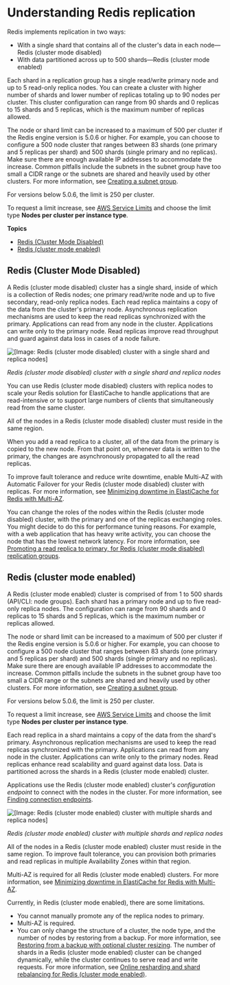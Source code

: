 # Understanding Redis replication<a name="Replication.Redis.Groups"></a>

Redis implements replication in two ways: 
+ With a single shard that contains all of the cluster's data in each node—Redis \(cluster mode disabled\)
+ With data partitioned across up to 500 shards—Redis \(cluster mode enabled\)

Each shard in a replication group has a single read/write primary node and up to 5 read\-only replica nodes\. You can create a cluster with higher number of shards and lower number of replicas totaling up to 90 nodes per cluster\. This cluster configuration can range from 90 shards and 0 replicas to 15 shards and 5 replicas, which is the maximum number of replicas allowed\.

The node or shard limit can be increased to a maximum of 500 per cluster if the Redis engine version is 5\.0\.6 or higher\. For example, you can choose to configure a 500 node cluster that ranges between 83 shards \(one primary and 5 replicas per shard\) and 500 shards \(single primary and no replicas\)\. Make sure there are enough available IP addresses to accommodate the increase\. Common pitfalls include the subnets in the subnet group have too small a CIDR range or the subnets are shared and heavily used by other clusters\. For more information, see [Creating a subnet group](SubnetGroups.Creating.md)\.

 For versions below 5\.0\.6, the limit is 250 per cluster\.

To request a limit increase, see [AWS Service Limits](https://docs.aws.amazon.com/general/latest/gr/aws_service_limits.html) and choose the limit type **Nodes per cluster per instance type**\. 

**Topics**
+ [Redis \(Cluster Mode Disabled\)](#Replication.Redis.Groups.Classic)
+ [Redis \(cluster mode enabled\)](#Replication.Redis.Groups.Cluster)

## Redis \(Cluster Mode Disabled\)<a name="Replication.Redis.Groups.Classic"></a>

A Redis \(cluster mode disabled\) cluster has a single shard, inside of which is a collection of Redis nodes; one primary read/write node and up to five secondary, read\-only replica nodes\. Each read replica maintains a copy of the data from the cluster's primary node\. Asynchronous replication mechanisms are used to keep the read replicas synchronized with the primary\. Applications can read from any node in the cluster\. Applications can write only to the primary node\. Read replicas improve read throughput and guard against data loss in cases of a node failure\.

![\[Image: Redis (cluster mode disabled) cluster with a single shard and replica nodes\]](http://docs.aws.amazon.com/AmazonElastiCache/latest/red-ug/images/ElastiCacheClusters-CSN-Redis-Replicas.png)

*Redis \(cluster mode disabled\) cluster with a single shard and replica nodes*

You can use Redis \(cluster mode disabled\) clusters with replica nodes to scale your Redis solution for ElastiCache to handle applications that are read\-intensive or to support large numbers of clients that simultaneously read from the same cluster\.

All of the nodes in a Redis \(cluster mode disabled\) cluster must reside in the same region\. 

When you add a read replica to a cluster, all of the data from the primary is copied to the new node\. From that point on, whenever data is written to the primary, the changes are asynchronously propagated to all the read replicas\.

To improve fault tolerance and reduce write downtime, enable Multi\-AZ with Automatic Failover for your Redis \(cluster mode disabled\) cluster with replicas\. For more information, see [Minimizing downtime in ElastiCache for Redis with Multi\-AZ](AutoFailover.md)\.

You can change the roles of the nodes within the Redis \(cluster mode disabled\) cluster, with the primary and one of the replicas exchanging roles\. You might decide to do this for performance tuning reasons\. For example, with a web application that has heavy write activity, you can choose the node that has the lowest network latency\. For more information, see [Promoting a read replica to primary, for Redis \(cluster mode disabled\) replication groups](Replication.PromoteReplica.md)\.

## Redis \(cluster mode enabled\)<a name="Replication.Redis.Groups.Cluster"></a>

A Redis \(cluster mode enabled\) cluster is comprised of from 1 to 500 shards \(API/CLI: node groups\)\. Each shard has a primary node and up to five read\-only replica nodes\. The configuration can range from 90 shards and 0 replicas to 15 shards and 5 replicas, which is the maximum number or replicas allowed\. 

The node or shard limit can be increased to a maximum of 500 per cluster if the Redis engine version is 5\.0\.6 or higher\. For example, you can choose to configure a 500 node cluster that ranges between 83 shards \(one primary and 5 replicas per shard\) and 500 shards \(single primary and no replicas\)\. Make sure there are enough available IP addresses to accommodate the increase\. Common pitfalls include the subnets in the subnet group have too small a CIDR range or the subnets are shared and heavily used by other clusters\. For more information, see [Creating a subnet group](SubnetGroups.Creating.md)\.

 For versions below 5\.0\.6, the limit is 250 per cluster\.

To request a limit increase, see [AWS Service Limits](https://docs.aws.amazon.com/general/latest/gr/aws_service_limits.html) and choose the limit type **Nodes per cluster per instance type**\. 

 Each read replica in a shard maintains a copy of the data from the shard's primary\. Asynchronous replication mechanisms are used to keep the read replicas synchronized with the primary\. Applications can read from any node in the cluster\. Applications can write only to the primary nodes\. Read replicas enhance read scalability and guard against data loss\. Data is partitioned across the shards in a Redis \(cluster mode enabled\) cluster\.

Applications use the Redis \(cluster mode enabled\) cluster's *configuration endpoint* to connect with the nodes in the cluster\. For more information, see [Finding connection endpoints](Endpoints.md)\.

![\[Image: Redis (cluster mode enabled) cluster with multiple shards and replica nodes\]](http://docs.aws.amazon.com/AmazonElastiCache/latest/red-ug/images/ElastiCacheClusters-CSN-RedisClusters.png)

*Redis \(cluster mode enabled\) cluster with multiple shards and replica nodes*

All of the nodes in a Redis \(cluster mode enabled\) cluster must reside in the same region\. To improve fault tolerance, you can provision both primaries and read replicas in multiple Availability Zones within that region\.

Multi\-AZ is required for all Redis \(cluster mode enabled\) clusters\. For more information, see [Minimizing downtime in ElastiCache for Redis with Multi\-AZ](AutoFailover.md)\.

Currently, in Redis \(cluster mode enabled\), there are some limitations\.
+ You cannot manually promote any of the replica nodes to primary\.
+ Multi\-AZ is required\.
+ You can only change the structure of a cluster, the node type, and the number of nodes by restoring from a backup\. For more information, see [Restoring from a backup with optional cluster resizing](backups-restoring.md)\. The number of shards in a Redis \(cluster mode enabled\) cluster can be changed dynamically, while the cluster continues to serve read and write requests\. For more information, see [Online resharding and shard rebalancing for Redis \(cluster mode enabled\)](redis-cluster-resharding-online.md)\.
